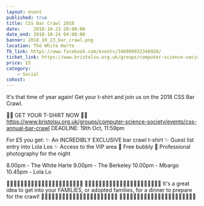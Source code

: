 ```yaml
---
layout: event
published: true
title: CSS Bar Crawl 2018
date:     2018-10-23 20:00:00
date_end: 2018-10-24 04:00:00
banner: 2018_10_23_bar_crawl.png
location: The White Harte
fb_link: https://www.facebook.com/events/348909932346928/
ticket_link: https://www.bristolsu.org.uk/groups/computer-science-society/events/css-annual-bar-crawl
price: £5
category:
    - Social
cohost:
---
```

It's that time of year again! Get your t-shirt and join us on the 2018 CSS Bar Crawl.

👕🎽 GET YOUR T-SHIRT NOW 👚👔
https://www.bristolsu.org.uk/groups/computer-science-society/events/css-annual-bar-crawl
DEADLINE: 19th Oct, 11:59pm

For £5 you get:
✨ An INCREDIBLY EXCLUSIVE bar crawl t-shirt
✨ Guest list entry into Lola Los
✨ Access to the VIP area
🥂 Free bubbly
📸 Professional photography for the night

8.00pm - The White Harte
9.00pm - The Berkeley
10.00pm - Mbargo
10.45pm - Lola Lo

👨‍👩‍👧‍👦👨‍👩‍👦‍👦👨‍👩‍👧‍👧👨‍👨‍👦👨‍👨‍👦‍👦👩‍👦‍👦  👨‍👩‍👧‍👦👨‍👩‍👦‍👦👨‍👩‍👧‍👧👨‍👨‍👦👨‍👨‍👦‍👦👩‍👦‍👦
It's a great idea to get into your FAMILIES, or adopted families, for a dinner to prepare for the crawl!
👨‍👩‍👧‍👦👨‍👩‍👦‍👦👨‍👩‍👧‍👧👨‍👨‍👦👨‍👨‍👦‍👦👩‍👦‍👦  👨‍👩‍👧‍👦👨‍👩‍👦‍👦👨‍👩‍👧‍👧👨‍👨‍👦👨‍👨‍👦‍👦👩‍👦‍👦
